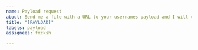 ```yaml
---
name: Payload request
about: Send me a file with a URL to your usernames payload and I will confirm the pipeline. The acceptance criteria are shown in `README.md`. 
title: "[PAYLOAD]"
labels: payload
assignees: fxcksh

---
```

